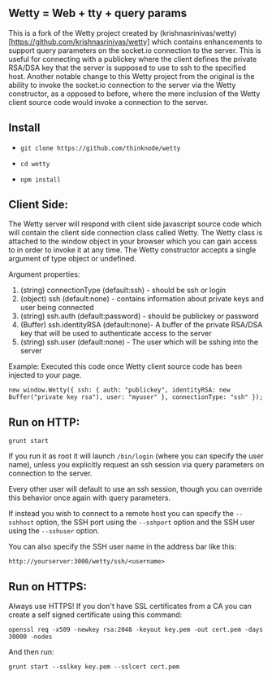 Wetty = Web + tty + query params
-----------------

This is a fork of the Wetty project created by (krishnasrinivas/wetty)[https://github.com/krishnasrinivas/wetty] 
which contains enhancements to support query parameters on the socket.io connection to the server. 
This is useful for connecting with a publickey where the client defines the private RSA/DSA key that the 
server is supposed to use to ssh to the specified host. Another notable change to this Wetty project from the original
is the ability to invoke the socket.io connection to the server via the Wetty constructor, as a opposed to before, 
where the mere inclusion of the Wetty client source code would invoke a connection to the server.


Install
-------

*  `git clone https://github.com/thinknode/wetty`

*  `cd wetty`

*  `npm install`


Client Side:
-------------------

The Wetty server will respond with client side javascript source code which will contain the client side
connection class called Wetty. The Wetty class is attached to the window object in your browser which you can gain access
to in order to invoke it at any time. The Wetty constructor accepts a single argument of type object or undefined. 

Argument properties:
1. (string) connectionType (default:ssh) - should be ssh or login
2. (object) ssh (default:none) - contains information about private keys and user being connected
3. (string) ssh.auth (default:password) - should be publickey or password
4. (Buffer) ssh.identityRSA (default:none)- A buffer of the private RSA/DSA key that will be used to authenticate access to the server
5. (string) ssh.user (default:none) - The user which will be sshing into the server

Example:
Executed this code once Wetty client source code has been injected to your page. 

`new window.Wetty({
        ssh: {
            auth: "publickey",
            identityRSA: new Buffer("private key rsa"),
            user: "myuser"
        },
        connectionType: "ssh"
    });`


Run on HTTP:
-----------

    grunt start

If you run it as root it will launch `/bin/login` (where you can specify
the user name), unless you explicitly request an ssh session via query parameters on connection to the server.

Every other user will default to use an ssh session, though you can override this behavior once again with query parameters.


If instead you wish to connect to a remote host you can specify the
`--sshhost` option, the SSH port using the `--sshport` option and the
SSH user using the `--sshuser` option.

You can also specify the SSH user name in the address bar like this:

  `http://yourserver:3000/wetty/ssh/<username>`

Run on HTTPS:
------------

Always use HTTPS! If you don't have SSL certificates from a CA you can
create a self signed certificate using this command:

  `openssl req -x509 -newkey rsa:2048 -keyout key.pem -out cert.pem -days 30000 -nodes`

And then run:

    grunt start --sslkey key.pem --sslcert cert.pem
